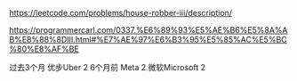 https://leetcode.com/problems/house-robber-iii/description/


https://programmercarl.com/0337.%E6%89%93%E5%AE%B6%E5%8A%AB%E8%88%8DIII.html#%E7%AE%97%E6%B3%95%E5%85%AC%E5%BC%80%E8%AF%BE


过去3个月
优步Uber
2
6个月前
Meta
2
微软Microsoft
2
